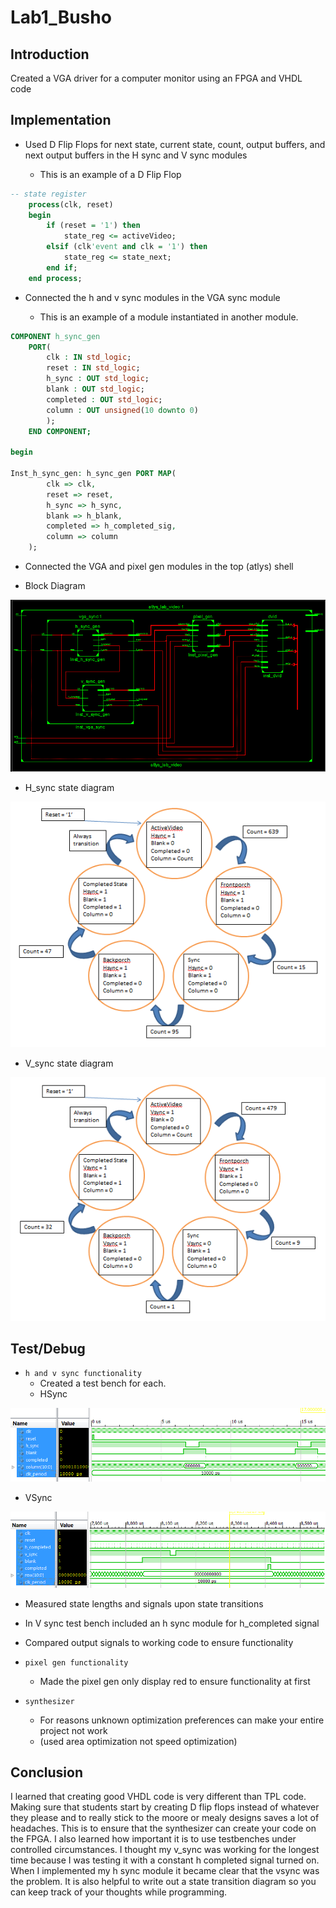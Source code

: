 Lab1_Busho
==========

## Introduction
Created a VGA driver for a computer monitor using an FPGA and VHDL code

## Implementation
- Used D Flip Flops for next state, current state, count, output buffers, and next output buffers
in the H sync and V sync modules

  - This is an example of a D Flip Flop

``` VHDL
-- state register
	process(clk, reset)
	begin
		if (reset = '1') then
			state_reg <= activeVideo;
		elsif (clk'event and clk = '1') then
			state_reg <= state_next;
		end if;
	end process;
```

- Connected the h and v sync modules in the VGA sync module

  - This is an example of a module instantiated in another module.
   
``` VHDL
COMPONENT h_sync_gen
	PORT(
		clk : IN std_logic;
		reset : IN std_logic;          
		h_sync : OUT std_logic;
		blank : OUT std_logic;
		completed : OUT std_logic;
		column : OUT unsigned(10 downto 0)
		);
	END COMPONENT;

begin

Inst_h_sync_gen: h_sync_gen PORT MAP(
		clk => clk,
		reset => reset,
		h_sync => h_sync,
		blank => h_blank,
		completed => h_completed_sig,
		column => column 
	);
```

- Connected the VGA and pixel gen modules in the top (atlys) shell

- Block Diagram 

![alt text](Block%20Diagram.png "Block Diagram")

- H_sync state diagram

![alt text](Hsync%20State%20Diagram.png "H_Sync")

- V_sync state diagram

![alt text](Vsync%20State%20Diagram.png "V_Sync")

## Test/Debug

- `h and v sync functionality`
  - Created a test bench for each.
  - HSync
  
![alt text](HSyncTestBench.png "HSync")
  
  - VSync
  	
![alt text](VSyncTestBench.png "HSync")

  - Measured state lengths and signals upon state transitions
  - In V sync test bench included an h sync module for h_completed signal
  - Compared output signals to working code to ensure functionality
  
- `pixel gen functionality`
  - Made the pixel gen only display red to ensure functionality at first
  
- `synthesizer` 
  - For reasons unknown optimization preferences can make your entire project not work
  - (used area optimization not speed optimization)
  
## Conclusion
I learned that creating good VHDL code is very different than TPL code. Making sure that students
start by creating D flip flops instead of whatever they please and to really stick to the moore
or mealy designs saves a lot of headaches. This is to ensure that the synthesizer can create your
code on the FPGA. I also learned how important it is to use testbenches under controlled circumstances.
I thought my v_sync was working for the longest time because I was testing it with a constant h completed
signal turned on. When I implemented my h sync module it became clear that the vsync was the problem. It is
also helpful to write out a state transition diagram so you can keep track of your thoughts while programming.
